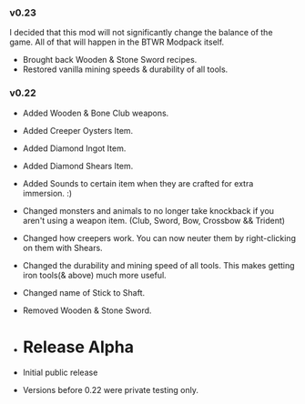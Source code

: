 
### v0.23

I decided that this mod will not significantly change the balance of the game.
All of that will happen in the BTWR Modpack itself.


+ Brought back Wooden & Stone Sword recipes.
+ Restored vanilla mining speeds & durability of all tools.

### v0.22

+ Added Wooden & Bone Club weapons.
+ Added Creeper Oysters Item.
+ Added Diamond Ingot Item.
+ Added Diamond Shears Item.
+ Added Sounds to certain item when they are crafted for extra immersion. :)

+ Changed monsters and animals to no longer take knockback if you aren't using a weapon item. (Club, Sword, Bow, Crossbow && Trident)
+ Changed how creepers work. You can now neuter them by right-clicking on them with Shears.
+ Changed the durability and mining speed of all tools. This makes getting iron tools(& above) much more useful.
+ Changed name of Stick to Shaft.

+ Removed Wooden & Stone Sword.


+ # Release Alpha

+ Initial public release
+ Versions before 0.22 were private testing only.

